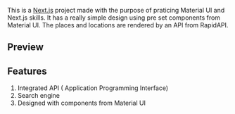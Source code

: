This is a [Next.js](https://nextjs.org/) project made with the purpose of praticing Material UI and Next.js skills.
It has a really simple design using pre set components from Material UI. The places and locations are rendered by an API from RapidAPI.
## Preview


## Features 

1. Integrated API ( Application Programming Interface) 
2. Search engine
3. Designed with components from Material UI
